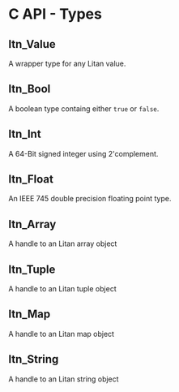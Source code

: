 # C API - Types

## ltn_Value

A wrapper type for any Litan value.

## ltn_Bool

A boolean type containg either `true` or `false`.

## ltn_Int

A 64-Bit signed integer using 2'complement.

## ltn_Float

An IEEE 745 double precision floating point type.

## ltn_Array

A handle to an Litan array object

## ltn_Tuple

A handle to an Litan tuple object

## ltn_Map

A handle to an Litan map object

## ltn_String

A handle to an Litan string object